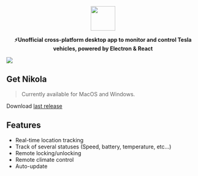 <p align="center">
  <img src="https://firebasestorage.googleapis.com/v0/b/nikola-ffeaf.appspot.com/o/logonovo.svg?alt=media&token=0370731f-6240-41bb-bb30-db1db4947655" height="64">
  <p align="center"><strong>⚡Unofficial cross-platform desktop app to monitor and control Tesla vehicles, powered by Electron & React</strong><p>
<img src="https://firebasestorage.googleapis.com/v0/b/nikola-ffeaf.appspot.com/o/newbg.png?alt=media&token=57f736b0-59e7-44b4-968f-915e44e5c4f8">

## Get Nikola

> Currently available for MacOS and Windows.

Download [last release](https://github.com/geraldoramos/nikola/releases/latest)

## Features

* Real-time location tracking
* Track of several statuses (Speed, battery, temperature, etc...)
* Remote locking/unlocking
* Remote climate control
* Auto-update


